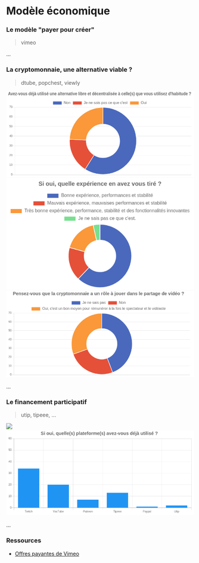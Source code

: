 # Modèle économique

### Le modèle "payer pour créer"

>vimeo

...

### La cryptomonnaie, une alternative viable ?

>dtube, popchest, viewly

![](../assets/study_16.png)
![](../assets/study_18.png)
![](../assets/study_17.png)

...

### Le financement participatif

>utip, tipeee, ...

![](../assets/study_14.png)
![](../assets/study_15.png)

...

### Ressources

-   [Offres payantes de Vimeo][1]

[1]: https://vimeo.com/upgrade

